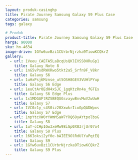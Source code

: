 ```yaml
---
layout: produk-casinghp
title: Pirate Journey Samsung Galaxy S9 Plus Case
categories: samsung
tags: galaxy

# Produk
product-title: Pirate Journey Samsung Galaxy S9 Plus Case
harga: 90000
sku: hn-4634
image-drive: 1GYw6uvBzi1CUrbrNjrzka9TiowKCQkrZ
gallery:
  - url: 1Veeu_CAEFA5LaBcqUsQKlEVSS0HRuGp1
    title: Galaxy Note 8
  - url: 1nG5vPsdRWXRwo5tkt2a5_Srfn9F_V8kr
    title: Galaxy S6
  - url: 1uHxPsj6Mznse_ut5OSH8GEV3VUHlPYup
    title: Galaxy S6 Edge
  - url: 1euCtAr0EdH4xSJC_1gqKtzRn4a_fGTEs
    title: Galaxy S6 Edge Plus
  - url: 1x1MDGAFtRZSBEQGGsvaywBnvMwV2wUwH
    title: Galaxy S7
  - url: 1VC0z1y_s4S0iz20XxwkrIioGpQADWpxs
    title: Galaxy S7 Edge
  - url: 1npYtcVW0rYWmMSaW7YRQ6OyAYtpolbsG
    title: Galaxy S8
  - url: 1uT-cCHp1Gw3xeMw98iGp0X83rjUr07o4
    title: Galaxy S8 Plus
  - url: 166Ioksi2yf0e-bAIEE9OlRdUlYaPqtEQ
    title: Galaxy S9
  - url: 1GYw6uvBzi1CUrbrNjrzka9TiowKCQkrZ
    title: Galaxy S9 Plus
---
```


